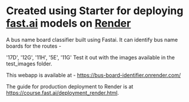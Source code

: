 # Created using Starter for deploying [fast.ai](https://www.fast.ai) models on [Render](https://render.com)



A bus name board classifier built using Fastai. It can identify bus name boards for the routes -

'17D', '12G', '11H', '5E', '11G' Test it out with the images available in the test_images folder.

This webapp is available at - https://bus-board-identifier.onrender.com/



The guide for production deployment to Render is at https://course.fast.ai/deployment_render.html.